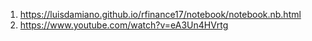 
1. https://luisdamiano.github.io/rfinance17/notebook/notebook.nb.html
2. https://www.youtube.com/watch?v=eA3Un4HVrtg